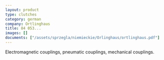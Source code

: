 ```yaml
---
layout: product
type: clutches
category: german
company: Ortlinghaus
title: 84 053...
images: []
documents: ["/assets/sprzegla/niemieckie/Orlinghaus/ortlinghaus.pdf"]
---
```

Electromagnetic couplings, pneumatic couplings, mechanical couplings.